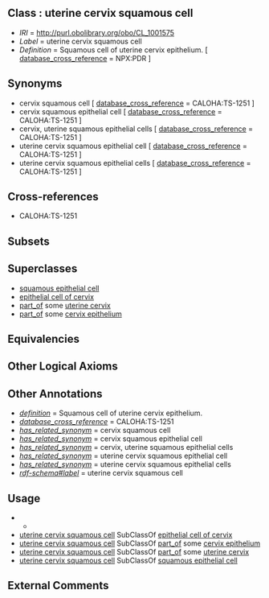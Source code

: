 
## Class : uterine cervix squamous cell

 * *IRI* = http://purl.obolibrary.org/obo/CL_1001575
 * *Label* = uterine cervix squamous cell
 * *Definition* = Squamous cell of uterine cervix epithelium. [ [database_cross_reference](../../ef/oboInOwl#hasDbXref.md) = NPX:PDR ]

## Synonyms

 * cervix squamous cell [ [database_cross_reference](../../ef/oboInOwl#hasDbXref.md) = CALOHA:TS-1251 ]
 * cervix squamous epithelial cell [ [database_cross_reference](../../ef/oboInOwl#hasDbXref.md) = CALOHA:TS-1251 ]
 * cervix, uterine squamous epithelial cells [ [database_cross_reference](../../ef/oboInOwl#hasDbXref.md) = CALOHA:TS-1251 ]
 * uterine cervix squamous epithelial cell [ [database_cross_reference](../../ef/oboInOwl#hasDbXref.md) = CALOHA:TS-1251 ]
 * uterine cervix squamous epithelial cells [ [database_cross_reference](../../ef/oboInOwl#hasDbXref.md) = CALOHA:TS-1251 ]

## Cross-references

 * CALOHA:TS-1251

## Subsets


## Superclasses

 * [squamous epithelial cell](../../CL/76/CL_0000076.md)
 * [epithelial cell of cervix](../../CL/35/CL_0002535.md)
 * [part_of](../../BFO/50/BFO_0000050.md) some [uterine cervix](../../UBERON/02/UBERON_0000002.md)
 * [part_of](../../BFO/50/BFO_0000050.md) some [cervix epithelium](../../UBERON/01/UBERON_0004801.md)

## Equivalencies


## Other Logical Axioms


## Other Annotations

 * *[definition](../../IAO/15/IAO_0000115.md)* = Squamous cell of uterine cervix epithelium.
 * *[database_cross_reference](../../ef/oboInOwl#hasDbXref.md)* = CALOHA:TS-1251
 * *[has_related_synonym](../../ym/oboInOwl#hasRelatedSynonym.md)* = cervix squamous cell
 * *[has_related_synonym](../../ym/oboInOwl#hasRelatedSynonym.md)* = cervix squamous epithelial cell
 * *[has_related_synonym](../../ym/oboInOwl#hasRelatedSynonym.md)* = cervix, uterine squamous epithelial cells
 * *[has_related_synonym](../../ym/oboInOwl#hasRelatedSynonym.md)* = uterine cervix squamous epithelial cell
 * *[has_related_synonym](../../ym/oboInOwl#hasRelatedSynonym.md)* = uterine cervix squamous epithelial cells
 * *[rdf-schema#label](../../el/rdf-schema#label.md)* = uterine cervix squamous cell

## Usage

 * -
 * [uterine cervix squamous cell](../../CL/75/CL_1001575.md) SubClassOf [epithelial cell of cervix](../../CL/35/CL_0002535.md)
 * [uterine cervix squamous cell](../../CL/75/CL_1001575.md) SubClassOf [part_of](../../BFO/50/BFO_0000050.md) some [cervix epithelium](../../UBERON/01/UBERON_0004801.md)
 * [uterine cervix squamous cell](../../CL/75/CL_1001575.md) SubClassOf [part_of](../../BFO/50/BFO_0000050.md) some [uterine cervix](../../UBERON/02/UBERON_0000002.md)
 * [uterine cervix squamous cell](../../CL/75/CL_1001575.md) SubClassOf [squamous epithelial cell](../../CL/76/CL_0000076.md)

## External Comments

